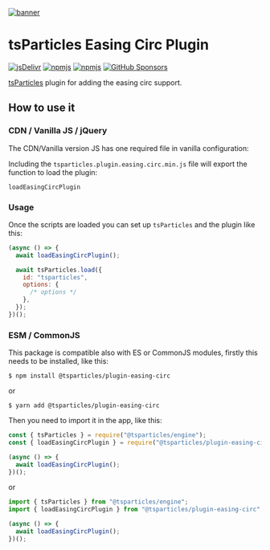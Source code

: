 [![banner](https://particles.js.org/images/banner3.png)](https://particles.js.org)

# tsParticles Easing Circ Plugin

[![jsDelivr](https://data.jsdelivr.com/v1/package/npm/@tsparticles/plugin-easing-circ/badge)](https://www.jsdelivr.com/package/npm/@tsparticles/plugin-easing-circ)
[![npmjs](https://badge.fury.io/js/@tsparticles/plugin-easing-circ.svg)](https://www.npmjs.com/package/@tsparticles/plugin-easing-circ)
[![npmjs](https://img.shields.io/npm/dt/@tsparticles/plugin-easing-circ)](https://www.npmjs.com/package/@tsparticles/plugin-easing-circ) [![GitHub Sponsors](https://img.shields.io/github/sponsors/matteobruni)](https://github.com/sponsors/matteobruni)

[tsParticles](https://github.com/matteobruni/tsparticles) plugin for adding the easing circ support.

## How to use it

### CDN / Vanilla JS / jQuery

The CDN/Vanilla version JS has one required file in vanilla configuration:

Including the `tsparticles.plugin.easing.circ.min.js` file will export the function to load the plugin:

```text
loadEasingCircPlugin
```

### Usage

Once the scripts are loaded you can set up `tsParticles` and the plugin like this:

```javascript
(async () => {
  await loadEasingCircPlugin();

  await tsParticles.load({
    id: "tsparticles",
    options: {
      /* options */
    },
  });
})();
```

### ESM / CommonJS

This package is compatible also with ES or CommonJS modules, firstly this needs to be installed, like this:

```shell
$ npm install @tsparticles/plugin-easing-circ
```

or

```shell
$ yarn add @tsparticles/plugin-easing-circ
```

Then you need to import it in the app, like this:

```javascript
const { tsParticles } = require("@tsparticles/engine");
const { loadEasingCircPlugin } = require("@tsparticles/plugin-easing-circ");

(async () => {
  await loadEasingCircPlugin();
})();
```

or

```javascript
import { tsParticles } from "@tsparticles/engine";
import { loadEasingCircPlugin } from "@tsparticles/plugin-easing-circ";

(async () => {
  await loadEasingCircPlugin();
})();
```
